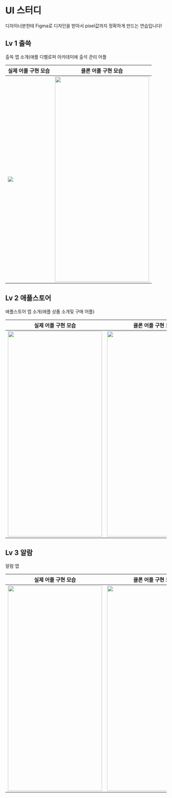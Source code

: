 # UI 스터디

디자이너분한테 Figma로 디자인을 받아서 pixel값까지 정확하게 만드는 연습입니다!

## Lv 1 출쓱

출쓱 앱 소개(애플 디벨로퍼 아카데미에 출석 관리 어플

<table>
    <thead>
        <tr>
            <th>실제 어플 구현 모습</th>
            <th>클론 어플 구현 모습</th>
        </tr>
    </thead>
    <tbody>
        <tr>
            <td>
              <img src = https://github.com/MoHamSung/bulmang/assets/114594496/66d922c6-409f-4427-8dcd-29eb63e7605a />
            </td>
            <td>  
              <img src= https://github.com/MoHamSung/bulmang/assets/114594496/71ba3100-1e6f-44cf-a19c-06aca1354b30 width="294" height="640"/>
            </td>
        </tr>
    </tbody>
</table>

## Lv 2 애플스토어

애플스토어 앱 소개(애플 상품 소개및 구매 어플)

<table>
    <thead>
        <tr>
            <th>실제 어플 구현 모습</th>
            <th>클론 어플 구현 모습</th>
        </tr>
    </thead>
    <tbody>
        <tr>
            <td>
              <img src= https://github.com/MoHamSung/bulmang/assets/114594496/ee2aecc5-e20c-4d1c-9e99-be4fcef4202f width="294" height="640"/>
            </td>
            <td>  
              <img src= https://github.com/MoHamSung/bulmang/assets/114594496/8e447ace-0e0e-4102-bcef-11e1999c2939 width="294" height="640"/>
            </td>
        </tr>
    </tbody>
</table>

## Lv 3 알람

알람 앱 

<table>
    <thead>
        <tr>
            <th>실제 어플 구현 모습</th>
            <th>클론 어플 구현 모습</th>
        </tr>
    </thead>
    <tbody>
        <tr>
            <td>
              <img src= https://github.com/MoHamSung/bulmang/assets/114594496/286995f4-e1bd-435e-bc40-3d64650c73d2 width="294" height="640"/>
            </td>
            <td>  
              <img src= https://github.com/MoHamSung/bulmang/assets/114594496/cc6c58d9-13b9-4ff1-8d47-563ba4665a1c width="294" height="640"/>
            </td>
        </tr>
    </tbody>
</table>
